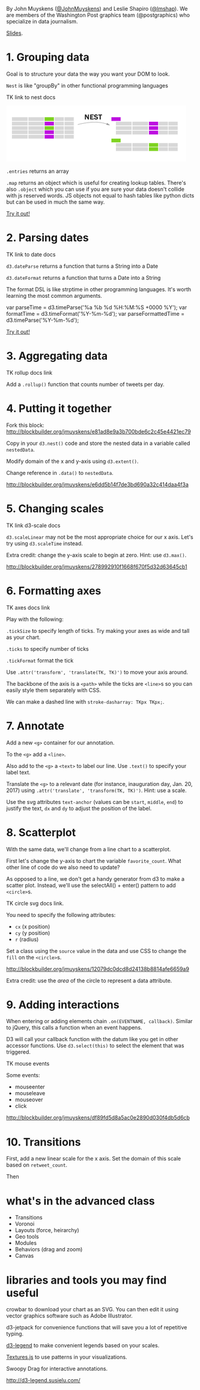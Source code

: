 
By John Muyskens ([@JohnMuyskens](twitter.com/johnmuyskens)) and Leslie Shapiro ([@lmshap](twitter.com/lmshap)). We are members of the Washington Post graphics team (@postgraphics) who specialize in data journalism.

[Slides](https://docs.google.com/presentation/d/1cAHnGb3YDaa3IHss3mP4a0gH_eDXY6BP-ous2bKY1BI/).

# 1. Grouping data
Goal is to structure your data the way you want your DOM to look.

`Nest` is like "groupBy" in other functional programming languages

TK link to nest docs

![nest diagram](img/nest.png)

`.entries` returns an array

`.map` returns an object which is useful for creating lookup tables. There's also `.object` which you can use if you are sure your data doesn't collide with js reserved words. JS objects not equal to hash tables like python dicts but can be used in much the same way.

[Try it out!](http://bl.ocks.org/jmuyskens/raw/7afd1f9f2b6bd0b767b2df346d39a847/)


# 2. Parsing dates
TK link to date docs

`d3.dateParse` returns a function that turns a String into a Date

`d3.dateFormat` returns a function that turns a Date into a String

The format DSL is like strptime in other programming languages. It's worth learning the most common arguments.

  var parseTime = d3.timeParse('%a %b %d %H:%M:%S +0000 %Y');
  var formatTime = d3.timeFormat('%Y-%m-%d');
  var parseFormattedTime = d3.timeParse('%Y-%m-%d');

[Try it out!](https://runkit.com/npm/d3-time-format)

# 3. Aggregating data
TK rollup docs link

Add a `.rollup()` function that counts number of tweets per day.

# 4. Putting it together
Fork this block: http://blockbuilder.org/jmuyskens/e81ad8e9a3b700bde6c2c45e4421ec79

Copy in your `d3.nest()` code and store the nested data in a variable called `nestedData`.

Modify domain of the x and y-axis using `d3.extent()`.

Change reference in `.data()` to `nestedData`.

http://blockbuilder.org/jmuyskens/e6dd5b14f7de3bd690a32c414daa4f3a

# 5. Changing scales
TK link d3-scale docs

`d3.scaleLinear` may not be the most appropriate choice for our x axis. Let's try using `d3.scaleTime` instead.

Extra credit: change the y-axis scale to begin at zero. Hint: use `d3.max()`.

http://blockbuilder.org/jmuyskens/278992910f1668f670f5d32d63645cb1

# 6. Formatting axes
TK axes docs link

Play with the following:

`.tickSize` to specify length of ticks. Try making your axes as wide and tall as your chart.

`.ticks` to specify number of ticks

`.tickFormat` format the tick

Use `.attr('transform', 'translate(TK, TK)')` to move your axis around.

The backbone of the axis is a `<path>` while the ticks are `<line>`s so you can easily style them separately with CSS.

We can make a dashed line with `stroke-dasharray: TKpx TKpx;`.

# 7. Annotate
Add a new `<g>` container for our annotation.

To the `<g>` add a `<line>`.

Also add to the `<g>` a `<text>` to label our line. Use `.text()` to specify your label text.

Translate the `<g>` to a relevant date (for instance, inauguration day, Jan. 20, 2017) using `.attr('translate', 'transform(TK, TK)')`. Hint: use a scale.

Use the svg attributes `text-anchor` (values can be `start`, `middle`, `end`) to justify the text, `dx` and `dy` to adjust the position of the label.

# 8. Scatterplot
With the same data, we'll change from a line chart to a scatterplot.

First let's change the y-axis to chart the variable `favorite_count`. What other line of code do we also need to update?

As opposed to a line, we don't get a handy generator from d3 to make a scatter plot. Instead, we'll use the selectAll() + enter() pattern to add `<circle>`s.

TK circle svg docs link.

You need to specify the following attributes:

- `cx` (x position)
- `cy` (y position)
- `r` (radius)

Set a class using the `source` value in the data and use CSS to change the `fill` on the `<circle>`s.

http://blockbuilder.org/jmuyskens/12079dc0dcd8d24138b8814afe6659a9

Extra credit: use the *area* of the circle to represent a data attribute.

# 9. Adding interactions
When entering or adding elements chain `.on(EVENTNAME, callback)`. Similar to jQuery, this calls a function when an event happens.

D3 will call your callback function with the datum like you get in other accessor functions. Use `d3.select(this)` to select the element that was triggered.

TK mouse events

Some events:
- mouseenter
- mouseleave
- mouseover
- click

http://blockbuilder.org/jmuyskens/df89fd5d8a5ac0e2890d030f4db5d6cb

# 10. Transitions
First, add a new linear scale for the x axis. Set the domain of this scale based on `retweet_count`.

Then

# what's in the advanced class
- Transitions
- Voronoi
- Layouts (force, heirarchy)
- Geo tools
- Modules
- Behaviors (drag and zoom)
- Canvas

# libraries and tools you may find useful
crowbar to download your chart as an SVG. You can then edit it using vector graphics software such as Adobe Illustrator.

d3-jetpack for convenience functions that will save you a lot of repetitive typing.

[d3-legend](http://d3-legend.susielu.com/) to make convenient legends based on your scales.

[Textures.js](https://riccardoscalco.github.io/textures/) to use patterns in your visualizations.

Swoopy Drag for interactive annotations.

http://d3-legend.susielu.com/
